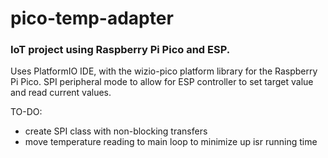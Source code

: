 # pico-temp-adapter

### IoT project using Raspberry Pi Pico and ESP.

Uses PlatformIO IDE, with the wizio-pico platform library for the Raspberry Pi Pico.
SPI peripheral mode to allow for ESP controller to set target value and read current values.

TO-DO: 
 - create SPI class with non-blocking transfers
 - move temperature reading to main loop to minimize up isr running time
